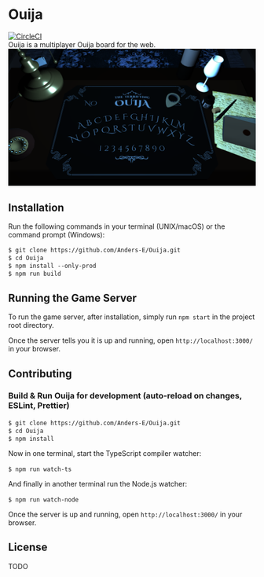# Ouija
[![CircleCI](https://circleci.com/gh/Anders-E/Ouija/tree/master.svg?style=svg)](https://circleci.com/gh/Anders-E/Ouija/tree/master)\
Ouija is a multiplayer Ouija board for the web.
<img src="/screenshot.png" width="600">

## Installation
Run the following commands in your terminal (UNIX/macOS) or the command prompt (Windows):
```
$ git clone https://github.com/Anders-E/Ouija.git
$ cd Ouija
$ npm install --only-prod
$ npm run build
```

## Running the Game Server

To run the game server, after installation, simply run `npm start` in the project root directory.

Once the server tells you it is up and running, open `http://localhost:3000/` in your browser.

## Contributing

### Build & Run Ouija for development (auto-reload on changes, ESLint, Prettier)
```
$ git clone https://github.com/Anders-E/Ouija.git
$ cd Ouija
$ npm install
```
Now in one terminal, start the TypeScript compiler watcher:

`$ npm run watch-ts`

And finally in another terminal run the Node.js watcher:

`$ npm run watch-node`

Once the server is up and running, open `http://localhost:3000/` in your browser.

## License

TODO
